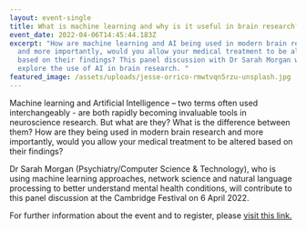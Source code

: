 ```yaml
---
layout: event-single
title: What is machine learning and why is it useful in brain research?
event_date: 2022-04-06T14:45:44.183Z
excerpt: "How are machine learning and AI being used in modern brain research
  and more importantly, would you allow your medical treatment to be altered
  based on their findings? This panel discussion with Dr Sarah Morgan will
  explore the use of AI in brain research. "
featured_image: /assets/uploads/jesse-orrico-rmwtvqn5rzu-unsplash.jpg
---
```

Machine learning and Artificial Intelligence – two terms often used interchangeably - are both rapidly becoming invaluable tools in neuroscience research. But what are they? What is the difference between them? How are they being used in modern brain research and more importantly, would you allow your medical treatment to be altered based on their findings?

Dr Sarah Morgan (Psychiatry/Computer Science & Technology), who is using machine learning approaches, network science and natural language processing to better understand mental health conditions, will contribute to this panel discussion at the Cambridge Festival on 6 April 2022.

For further information about the event and to register, please [visit this link.](https://www.eventbrite.co.uk/e/what-is-machine-learning-and-why-is-it-useful-in-brain-research-tickets-276725271737)
